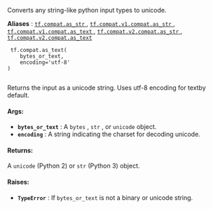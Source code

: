 Converts any string-like python input types to unicode.

**Aliases** : [ `tf.compat.as_str` ](/api_docs/python/tf/compat/as_text), [ `tf.compat.v1.compat.as_str` ](/api_docs/python/tf/compat/as_text), [ `tf.compat.v1.compat.as_text` ](/api_docs/python/tf/compat/as_text), [ `tf.compat.v2.compat.as_str` ](/api_docs/python/tf/compat/as_text), [ `tf.compat.v2.compat.as_text` ](/api_docs/python/tf/compat/as_text)

```
 tf.compat.as_text(
    bytes_or_text,
    encoding='utf-8'
)
 
```

Returns the input as a unicode string. Uses utf-8 encoding for textby default.

#### Args:
- **`bytes_or_text`** : A  `bytes` ,  `str` , or  `unicode`  object.
- **`encoding`** : A string indicating the charset for decoding unicode.


#### Returns:
A  `unicode`  (Python 2) or  `str`  (Python 3) object.

#### Raises:
- **`TypeError`** : If  `bytes_or_text`  is not a binary or unicode string.
